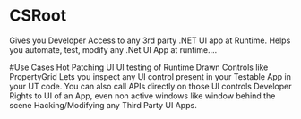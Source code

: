 # CSRoot
Gives you Developer Access to any 3rd party .NET UI app at Runtime. Helps you automate, test, modify any .Net UI App at runtime....


#Use Cases
Hot Patching UI
UI testing of Runtime Drawn Controls like PropertyGrid
Lets you inspect any UI control present in your Testable App  in your UT code. You can also call APIs directly on those UI controls
Developer Rights to UI of an App, even non active windows like window behind the scene
Hacking/Modifying any Third Party UI Apps.


